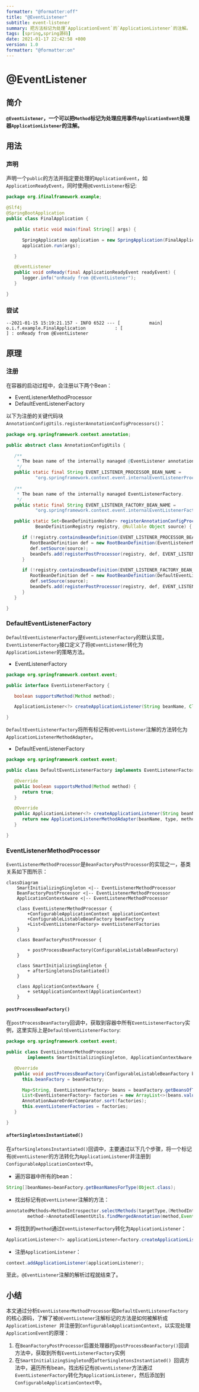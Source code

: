 ```yaml
---
formatter: "@formatter:off"
title: "@EventListener"
subtitle: event-listener 
summary: 把方法标记为处理`ApplicationEvent`的`ApplicationListener`的注解。
tags: [spring,spring源码] 
date: 2021-01-17 22:42:58 +800 
version: 1.0
formatter: "@formatter:on"
---
```


# @EventListener

## 简介

**`@EventListener`，一个可以把`Method`标记为处理应用事件`ApplicationEvent`处理器`ApplicationListener`的注解。**

## 用法

### 声明

声明一个`public`的方法并指定要处理的`ApplicationEvent`，如`ApplicationReadyEvent`，同时使用`@EventListener`标记:

```java
package org.ifinalframework.example;

@Slf4j
@SpringBootApplication
public class FinalApplication {

   public static void main(final String[] args) {

      SpringApplication application = new SpringApplication(FinalApplication.class);
      application.run(args);

   }

   @EventListener
   public void onReady(final ApplicationReadyEvent readyEvent) {
      logger.info("onReady from @EventListener");
   }

}
```

### 尝试

```shell
--2021-01-15 15:19:21.157 - INFO 6522 --- [           main] o.i.f.example.FinalApplication           : [                                      ] : onReady from @EventListener
```

## 原理

### 注册

在容器的启动过程中，会注册以下两个Bean：

* EventListenerMethodProcessor
* DefaultEventListenerFactory

以下为注册的关键代码块`AnnotationConfigUtils.registerAnnotationConfigProcessors()`：

```java
package org.springframework.context.annotation;

public abstract class AnnotationConfigUtils {

   /**
    * The bean name of the internally managed @EventListener annotation processor.
    */
   public static final String EVENT_LISTENER_PROCESSOR_BEAN_NAME =
           "org.springframework.context.event.internalEventListenerProcessor";

   /**
    * The bean name of the internally managed EventListenerFactory.
    */
   public static final String EVENT_LISTENER_FACTORY_BEAN_NAME =
           "org.springframework.context.event.internalEventListenerFactory";

   public static Set<BeanDefinitionHolder> registerAnnotationConfigProcessors(
           BeanDefinitionRegistry registry, @Nullable Object source) {

      if (!registry.containsBeanDefinition(EVENT_LISTENER_PROCESSOR_BEAN_NAME)) {
         RootBeanDefinition def = new RootBeanDefinition(EventListenerMethodProcessor.class);
         def.setSource(source);
         beanDefs.add(registerPostProcessor(registry, def, EVENT_LISTENER_PROCESSOR_BEAN_NAME));
      }

      if (!registry.containsBeanDefinition(EVENT_LISTENER_FACTORY_BEAN_NAME)) {
         RootBeanDefinition def = new RootBeanDefinition(DefaultEventListenerFactory.class);
         def.setSource(source);
         beanDefs.add(registerPostProcessor(registry, def, EVENT_LISTENER_FACTORY_BEAN_NAME));
      }
   }

}
```

### DefaultEventListenerFactory

`DefaultEventListenerFactory`是`EventListenerFactory`的默认实现，`EventListenerFactory`接口定义了将`@EventListener`转化为`ApplicationListener`的策略方法。

* EventListenerFactory

```java
package org.springframework.context.event;

public interface EventListenerFactory {

   boolean supportsMethod(Method method);

   ApplicationListener<?> createApplicationListener(String beanName, Class<?> type, Method method);

}
```

`DefaultEventListenerFactory`将所有标记有`@EventListener`注解的方法转化为`ApplicationListenerMethodAdapter`。

* DefaultEventListenerFactory

```java
package org.springframework.context.event;

public class DefaultEventListenerFactory implements EventListenerFactory, Ordered {

   @Override
   public boolean supportsMethod(Method method) {
      return true;
   }

   @Override
   public ApplicationListener<?> createApplicationListener(String beanName, Class<?> type, Method method) {
      return new ApplicationListenerMethodAdapter(beanName, type, method);
   }

}
```

### EventListenerMethodProcessor

`EventListenerMethodProcessor`是`BeanFactoryPostProcessor`的实现之一，基类关系如下图所示：

```mermaid
classDiagram
    SmartInitializingSingleton <|-- EventListenerMethodProcessor
    BeanFactoryPostProcessor <|-- EventListenerMethodProcessor
    ApplicationContextAware <|-- EventListenerMethodProcessor
    
    class EventListenerMethodProcessor {
        +ConfigurableApplicationContext applicationContext
        +ConfigurableListableBeanFactory beanFactory
        +List<EventListenerFactory> eventListenerFactories
    }
    
    class BeanFactoryPostProcessor {
        
        + postProcessBeanFactory(ConfigurableListableBeanFactory)
    }
    
    class SmartInitializingSingleton {
        + afterSingletonsInstantiated()
    }
    
    class ApplicationContextAware {
        + setApplicationContext(ApplicationContext)
    }
```

#### `postProcessBeanFactory()`

在`postProcessBeanFactory`回调中，获取到容器中所有`EventListenerFactory`实例，这里实际上是`DefaultEventListenerFactory`:

```java
package org.springframework.context.event;

public class EventListenerMethodProcessor
        implements SmartInitializingSingleton, ApplicationContextAware, BeanFactoryPostProcessor {

   @Override
   public void postProcessBeanFactory(ConfigurableListableBeanFactory beanFactory) {
      this.beanFactory = beanFactory;

      Map<String, EventListenerFactory> beans = beanFactory.getBeansOfType(EventListenerFactory.class, false, false);
      List<EventListenerFactory> factories = new ArrayList<>(beans.values());
      AnnotationAwareOrderComparator.sort(factories);
      this.eventListenerFactories = factories;
   }

}
```

#### `afterSingletonsInstantiated()`

在`afterSingletonsInstantiated()`回调中，主要通过以下几个步骤，将一个标记有`@EventListener`的方法转化为`ApplicationListener`并注册到`ConfigurableApplicationContext`中。

* 遍历容器中所有的bean：

```java
String[]beanNames=beanFactory.getBeanNamesForType(Object.class);
```

* 找出标记有`@EventListener`注解的方法：

```java
annotatedMethods=MethodIntrospector.selectMethods(targetType,(MethodIntrospector.MetadataLookup<EventListener>)
        method->AnnotatedElementUtils.findMergedAnnotation(method,EventListener.class));
```

* 将找到的`method`通过`EventListenerFactory`转化为`ApplicationListener`：

```java
ApplicationListener<?> applicationListener=factory.createApplicationListener(beanName,targetType,methodToUse);
```

* 注册`ApplicationListener`：

```java
context.addApplicationListener(applicationListener);
```

至此，`@EventListener`注解的解析过程就结束了。

## 小结

本文通过分析`EventListenerMethodProcessor`和`DefaultEventListenerFactory`的核心源码，了解了被`@EventListener`注解标记的方法是如何被解析成`ApplicationListener
`并注册到`ConfigurableApplicationContext`，以实现处理`ApplicationEvent`的原理：

1. 在`BeanFactoryPostProcessor`后置处理器的`postProcessBeanFactory()`回调方法中，获取到所有`EventListenerFactory`实例
2. 在`SmartInitializingSingleton`的`afterSingletonsInstantiated()
   `回调方法中，遍历所有bean，找出标记有`@EventListener`方法通过`EventListenerFactory`转化为`ApplicationListener`，然后添加到`ConfigurableApplicationContext`中。
